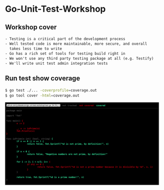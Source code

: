 # Go-Unit-Test-Workshop

## Workshop cover

```
- Testing is a critical part of the development process
- Well tested code is more maintainable, more secure, and overall
  takes less time to write
- Go has a rich set of tools for testing build right in
- We won't use any third party testing package at all (e.g. Testify)
- We'll write unit test admin integration tests
```

## Run test show coverage

```bash
$ go test ./... -coverprofile=coverage.out
$ go tool cover -html=coverage.out
```

![My Image](https://github.com/yuttasakcom/go-unit-test-workshop/blob/master/images/result-test.png)
